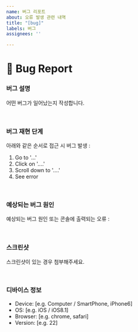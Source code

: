 ```yaml
---
name: 버그 리포트
about: 오류 발생 관련 내역
title: "[bug]"
labels: 버그
assignees: ''

---
```


# :bug: Bug Report
### **버그 설명**
어떤 버그가 일어났는지 작성합니다.

<br/>

### **버그 재현 단계**
아래와 같은 순서로 접근 시 버그 발생 :
1. Go to '...'
2. Click on '....'
3. Scroll down to '....'
4. See error

<br/>

### **예상되는 버그 원인**
예상되는 버그 원인 또는 콘솔에 출력되는 오류 :

<br/>

### **스크린샷**
스크린샷이 있는 경우 첨부해주세요.

<br/>

### **디바이스 정보**
 - Device: [e.g. Computer / SmartPhone, iPhone6]
 - OS: [e.g. iOS / iOS8.1]
 - Browser: [e.g. chrome, safari]
 - Version: [e.g. 22]
